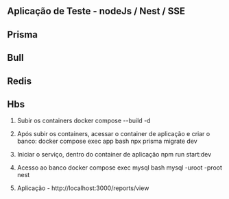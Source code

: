 ## Aplicação de Teste - nodeJs / Nest / SSE
## Prisma
## Bull
## Redis
## Hbs

1) Subir os containers
  docker compose --build -d

2) Após subir os containers, acessar o container de aplicação e criar o banco:
  docker compose exec app bash
  npx prisma migrate dev

3) Iniciar o serviço, dentro do container de aplicação
  npm run start:dev

4) Acesso ao banco
  docker compose exec mysql bash
  mysql -uroot -proot nest

5) Aplicação - http://localhost:3000/reports/view
